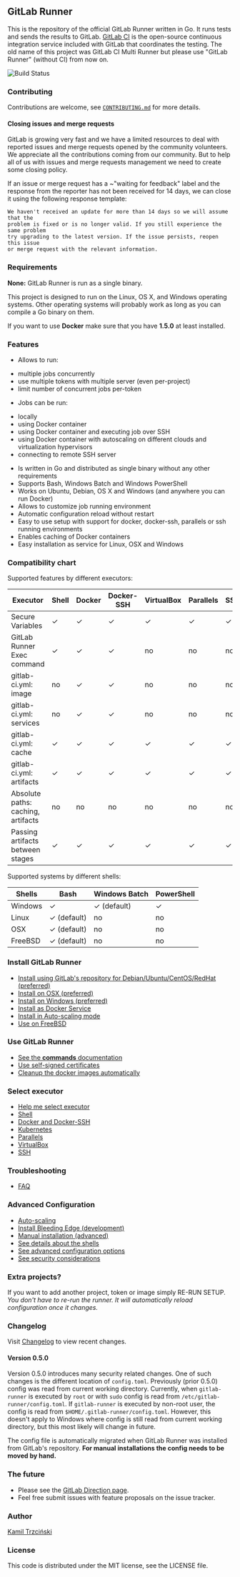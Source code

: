 ## GitLab Runner

This is the repository of the official GitLab Runner written in Go.
It runs tests and sends the results to GitLab.
[GitLab CI](https://about.gitlab.com/gitlab-ci) is the open-source
continuous integration service included with GitLab that coordinates the testing.
The old name of this project was GitLab CI Multi Runner but please use "GitLab Runner" (without CI) from now on.

![Build Status](https://gitlab.com/gitlab-org/gitlab-ci-multi-runner/badges/master/build.svg)

### Contributing

Contributions are welcome, see [`CONTRIBUTING.md`](CONTRIBUTING.md) for more details.


#### Closing issues and merge requests

GitLab is growing very fast and we have a limited resources to deal with reported issues
and merge requests opened by the community volunteers. We appreciate all the contributions
coming from our community. But to help all of us with issues and merge requests management
we need to create some closing policy.

If an issue or merge request has a ~"waiting for feedback" label and the response from the
reporter has not been received for 14 days, we can close it using the following response
template:

```
We haven't received an update for more than 14 days so we will assume that the
problem is fixed or is no longer valid. If you still experience the same problem
try upgrading to the latest version. If the issue persists, reopen this issue
or merge request with the relevant information.
```

### Requirements

**None:** GitLab Runner is run as a single binary.

This project is designed to run on the Linux, OS X, and Windows operating systems.
Other operating systems will probably work as long as you can compile a Go binary on them.

If you want to use **Docker** make sure that you have **1.5.0** at least installed.

### Features

* Allows to run:
 - multiple jobs concurrently
 - use multiple tokens with multiple server (even per-project)
 - limit number of concurrent jobs per-token
* Jobs can be run:
 - locally
 - using Docker container
 - using Docker container and executing job over SSH
 - using Docker container with autoscaling on different clouds and virtualization hypervisors
 - connecting to remote SSH server
* Is written in Go and distributed as single binary without any other requirements
* Supports Bash, Windows Batch and Windows PowerShell
* Works on Ubuntu, Debian, OS X and Windows (and anywhere you can run Docker)
* Allows to customize job running environment
* Automatic configuration reload without restart
* Easy to use setup with support for docker, docker-ssh, parallels or ssh running environments
* Enables caching of Docker containers
* Easy installation as service for Linux, OSX and Windows

### Compatibility chart

Supported features by different executors:

| Executor                              | Shell   | Docker | Docker-SSH | VirtualBox | Parallels | SSH  |
|---------------------------------------|---------|--------|------------|------------|-----------|------|
| Secure Variables                      | ✓       | ✓      | ✓          | ✓          | ✓         | ✓    |
| GitLab Runner Exec command            | ✓       | ✓      | ✓          | no         | no        | no   |
| gitlab-ci.yml: image                  | no      | ✓      | ✓          | no         | no        | no   |
| gitlab-ci.yml: services               | no      | ✓      | ✓          | no         | no        | no   |
| gitlab-ci.yml: cache                  | ✓       | ✓      | ✓          | ✓          | ✓         | ✓    |
| gitlab-ci.yml: artifacts              | ✓       | ✓      | ✓          | ✓          | ✓         | ✓    |
| Absolute paths: caching, artifacts    | no      | no     | no         | no         | no        | no   |
| Passing artifacts between stages      | ✓       | ✓      | ✓          | ✓          | ✓         | ✓    |

Supported systems by different shells:

| Shells                                | Bash        | Windows Batch  | PowerShell |
|---------------------------------------|-------------|----------------|------------|
| Windows                               | ✓           | ✓ (default)    | ✓          |
| Linux                                 | ✓ (default) | no             | no         |
| OSX                                   | ✓ (default) | no             | no         |
| FreeBSD                               | ✓ (default) | no             | no         |

### Install GitLab Runner

* [Install using GitLab's repository for Debian/Ubuntu/CentOS/RedHat (preferred)](docs/install/linux-repository.md)
* [Install on OSX (preferred)](docs/install/osx.md)
* [Install on Windows (preferred)](docs/install/windows.md)
* [Install as Docker Service](docs/install/docker.md)
* [Install in Auto-scaling mode](docs/install/autoscaling.md)
* [Use on FreeBSD](docs/install/freebsd.md)

### Use GitLab Runner

* [See the **commands** documentation](docs/commands/README.md)
* [Use self-signed certificates](docs/configuration/tls-self-signed.md)
* [Cleanup the docker images automatically](https://gitlab.com/gitlab-org/gitlab-runner-docker-cleanup)

### Select executor

* [Help me select executor](docs/executors/README.md#imnotsure)
* [Shell](docs/executors/shell.md)
* [Docker and Docker-SSH](docs/executors/docker.md)
* [Kubernetes](docs/executors/kubernetes.md)
* [Parallels](docs/executors/parallels.md)
* [VirtualBox](docs/executors/virtualbox.md)
* [SSH](docs/executors/ssh.md)

### Troubleshooting

* [FAQ](docs/faq/README.md)

### Advanced Configuration

* [Auto-scaling](docs/configuration/autoscale.md)
* [Install Bleeding Edge (development)](docs/install/bleeding-edge.md)
* [Manual installation (advanced)](docs/install/linux-manually.md)
* [See details about the shells](docs/shells/README.md)
* [See advanced configuration options](docs/configuration/advanced-configuration.md)
* [See security considerations](docs/security/index.md)

### Extra projects?

If you want to add another project, token or image simply RE-RUN SETUP.
*You don't have to re-run the runner. It will automatically reload configuration once it changes.*

### Changelog

Visit [Changelog](CHANGELOG.md) to view recent changes.

#### Version 0.5.0

Version 0.5.0 introduces many security related changes.
One of such changes is the different location of `config.toml`.
Previously (prior 0.5.0) config was read from current working directory.
Currently, when `gitlab-runner` is executed by `root` or with `sudo` config is read from `/etc/gitlab-runner/config.toml`.
If `gitlab-runner` is executed by non-root user, the config is read from `$HOME/.gitlab-runner/config.toml`.
However, this doesn't apply to Windows where config is still read from current working directory, but this most likely will change in future.

The config file is automatically migrated when GitLab Runner was installed from GitLab's repository.
**For manual installations the config needs to be moved by hand.**

### The future

* Please see the [GitLab Direction page](https://about.gitlab.com/direction/).
* Feel free submit issues with feature proposals on the issue tracker.

### Author

[Kamil Trzciński](mailto:ayufan@ayufan.eu)

### License

This code is distributed under the MIT license, see the LICENSE file.
